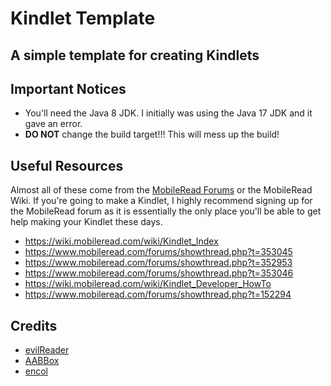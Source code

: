 # Kindlet Template
## A simple template for creating Kindlets

## Important Notices

* You'll need the Java 8 JDK. I initially was using the Java 17 JDK and it gave an error.
* **DO NOT** change the build target!!! This will mess up the build!

## Useful Resources

Almost all of these come from the [MobileRead Forums](https://www.mobileread.com/forums/) or the MobileRead Wiki. If you're going to make a Kindlet, I highly recommend signing up for the MobileRead forum as it is essentially the only place you'll be able to get help making your Kindlet these days.

* https://wiki.mobileread.com/wiki/Kindlet_Index
* https://www.mobileread.com/forums/showthread.php?t=353045
* https://www.mobileread.com/forums/showthread.php?t=352953
* https://www.mobileread.com/forums/showthread.php?t=353046
* https://wiki.mobileread.com/wiki/Kindlet_Developer_HowTo
* https://www.mobileread.com/forums/showthread.php?t=152294

## Credits

* [evilReader](https://www.mobileread.com/forums/member.php?u=333976)
* [AABBox](https://www.mobileread.com/forums/member.php?u=334018)
* [encol](https://www.mobileread.com/forums/member.php?u=272794)
